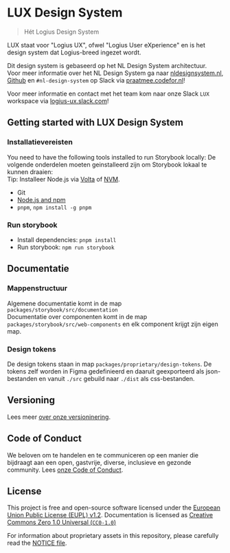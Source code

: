 <!-- @license CC0-1.0 -->

# LUX Design System

> Hét Logius Design System

LUX staat voor "Logius UX", ofwel "Logius User eXperience" en is het design system dat Logius-breed ingezet wordt.

Dit design system is gebaseerd op het NL Design System architectuur.  
Voor meer informatie over het NL Design System ga naar [nldesignsystem.nl](https://www.nldesignsystem.nl/), [Github](https://github.com/nl-design-system) en `#nl-design-system` op Slack via [praatmee.codefor.nl](https://praatmee.codefor.nl)!

Voor meer informatie en contact met het team kom naar onze Slack `LUX` workspace via [logius-ux.slack.com](https://logius-ux.slack.com/)!

## Getting started with LUX Design System

### Installatievereisten

You need to have the following tools installed to run Storybook locally:
De volgende onderdelen moeten geinstalleerd zijn om Storybook lokaal te kunnen draaien:  
Tip: Installeer Node.js via [Volta](https://volta.sh/) of [NVM](https://github.com/nvm-sh/nvm/blob/master/README.md).

- Git
- [Node.js and npm](https://nodejs.org/en/)
- `pnpm`, `npm install -g pnpm`

### Run storybook

- Install dependencies: `pnpm install`
- Run storybook: `npm run storybook`

## Documentatie

### Mappenstructuur

Algemene documentatie komt in de map `packages/storybook/src/documentation`  
Documentatie over componenten komt in de map `packages/storybook/src/web-components` en elk component krijgt zijn eigen map.

### Design tokens

De design tokens staan in map `packages/proprietary/design-tokens`. De tokens zelf worden in Figma gedefinieerd en daaruit geexporteerd als json-bestanden en vanuit `./src` gebuild naar `./dist` als css-bestanden.

## Versioning

Lees meer [over onze versioninering](SEMVER.md).

## Code of Conduct

We beloven om te handelen en te communiceren op een manier die bijdraagt aan een open, gastvrije, diverse, inclusieve en gezonde community. Lees [onze Code of Conduct](CODE_OF_CONDUCT.nl.md).

## License

This project is free and open-source software licensed under the [European Union Public License (EUPL) v1.2](LICENSE.md). Documentation is licensed as [Creative Commons Zero 1.0 Universal (`CC0-1.0`)](https://creativecommons.org/publicdomain/zero/1.0/legalcode)

For information about proprietary assets in this repository, please carefully read the [NOTICE file](NOTICE.md).
